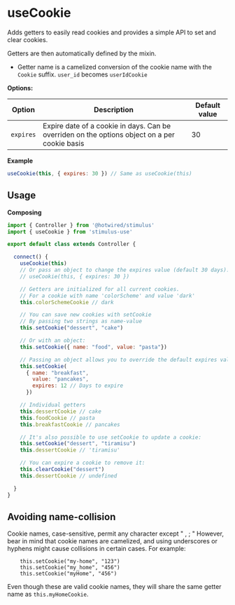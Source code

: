 # useCookie

Adds getters to easily read cookies and provides a simple API to set and clear cookies.

Getters are then automatically defined by the mixin.
- Getter name is a camelized conversion of the cookie name with the `Cookie` suffix. `user_id`  becomes `userIdCookie`

**Options:**

| Option| Description | Default value |
|-----------------------|-------------|---------------------|
| `expires` | Expire date of a cookie in days. Can be overriden on the options object on a per cookie basis |30|


**Example**
```js
useCookie(this, { expires: 30 }) // Same as useCookie(this)
```

## Usage

**Composing**

```js
import { Controller } from '@hotwired/stimulus'
import { useCookie } from 'stimulus-use'

export default class extends Controller {

  connect() {
    useCookie(this)
    // Or pass an object to change the expires value (default 30 days):
    // useCookie(this, { expires: 30 })

    // Getters are initialized for all current cookies.
    // For a cookie with name 'colorScheme' and value 'dark'
    this.colorSchemeCookie // dark

    // You can save new cookies with setCookie
    // By passing two strings as name-value
    this.setCookie("dessert", "cake")

    // Or with an object:
    this.setCookie({ name: "food", value: "pasta"})

    // Passing an object allows you to override the default expires value
    this.setCookie(
      { name: "breakfast", 
        value: "pancakes",
        expires: 12 // Days to expire
      })

    // Individual getters
    this.dessertCookie // cake
    this.foodCookie // pasta 
    this.breakfastCookie // pancakes 

    // It's also possible to use setCookie to update a cookie:
    this.setCookie("dessert", "tiramisu")
    this.dessertCookie // 'tiramisu' 

    // You can expire a cookie to remove it:
    this.clearCookie("dessert")
    this.dessertCookie // undefined 

  }
}
```


## Avoiding name-collision 
Cookie names, case-sensitive, permit any character except " , ; \" 
However, bear in mind that cookie names are camelized, and using underscores or hyphens might cause collisions in certain cases. For example:

```
    this.setCookie("my-home", "123")
    this.setCookie("my_home", "456")
    this.setCookie("myHome", "456")
```

Even though these are valid cookie names, they will share the same getter name as ```this.myHomeCookie```. 
